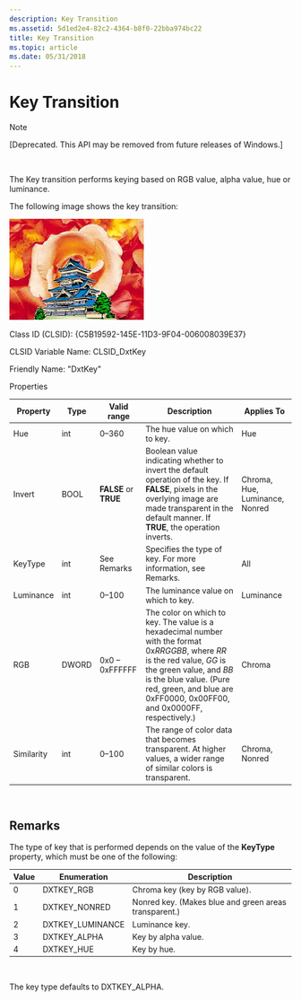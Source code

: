 ```yaml
---
description: Key Transition
ms.assetid: 5d1ed2e4-82c2-4364-b8f0-22bba974bc22
title: Key Transition
ms.topic: article
ms.date: 05/31/2018
---
```


# Key Transition

> [!Note]  
> \[Deprecated. This API may be removed from future releases of Windows.\]

 

The Key transition performs keying based on RGB value, alpha value, hue or luminance.

The following image shows the key transition:

![key transition](images/trans-key.png)

Class ID (CLSID): {C5B19592-145E-11D3-9F04-006008039E37}

CLSID Variable Name: CLSID\_DxtKey

Friendly Name: "DxtKey"

Properties



| Property   | Type  | Valid range           | Description                                                                                                                                                                                                                                                | Applies To                     |
|------------|-------|-----------------------|------------------------------------------------------------------------------------------------------------------------------------------------------------------------------------------------------------------------------------------------------------|--------------------------------|
| Hue        | int   | 0–360                 | The hue value on which to key.                                                                                                                                                                                                                             | Hue                            |
| Invert     | BOOL  | **FALSE** or **TRUE** | Boolean value indicating whether to invert the default operation of the key. If **FALSE**, pixels in the overlying image are made transparent in the default manner. If **TRUE**, the operation inverts.                                                   | Chroma, Hue, Luminance, Nonred |
| KeyType    | int   | See Remarks           | Specifies the type of key. For more information, see Remarks.                                                                                                                                                                                              | All                            |
| Luminance  | int   | 0–100                 | The luminance value on which to key.                                                                                                                                                                                                                       | Luminance                      |
| RGB        | DWORD | 0x0 – 0xFFFFFF        | The color on which to key. The value is a hexadecimal number with the format 0x*RRGGBB*, where *RR* is the red value, *GG* is the green value, and *BB* is the blue value. (Pure red, green, and blue are 0xFF0000, 0x00FF00, and 0x0000FF, respectively.) | Chroma                         |
| Similarity | int   | 0–100                 | The range of color data that becomes transparent. At higher values, a wider range of similar colors is transparent.                                                                                                                                        | Chroma, Nonred                 |



 

## Remarks

The type of key that is performed depends on the value of the **KeyType** property, which must be one of the following:



| Value | Enumeration       | Description                                           |
|-------|-------------------|-------------------------------------------------------|
| 0     | DXTKEY\_RGB       | Chroma key (key by RGB value).                        |
| 1     | DXTKEY\_NONRED    | Nonred key. (Makes blue and green areas transparent.) |
| 2     | DXTKEY\_LUMINANCE | Luminance key.                                        |
| 3     | DXTKEY\_ALPHA     | Key by alpha value.                                   |
| 4     | DXTKEY\_HUE       | Key by hue.                                           |



 

The key type defaults to DXTKEY\_ALPHA.

 

 



